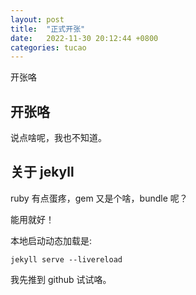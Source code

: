 ```yaml
---
layout: post
title:  "正式开张"
date:   2022-11-30 20:12:44 +0800
categories: tucao
---
```


开张咯

## 开张咯

说点啥呢，我也不知道。

## 关于 jekyll

ruby 有点蛋疼，gem 又是个啥，bundle 呢？

能用就好！

本地启动动态加载是:

```shell
jekyll serve --livereload
```

我先推到 github 试试咯。
